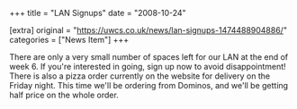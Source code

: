 +++
title = "LAN Signups"
date = "2008-10-24"

[extra]
original = "https://uwcs.co.uk/news/lan-signups-1474488904886/"    
categories = ["News Item"]
+++

There are only a very small number of spaces left for our LAN at the end of week 6. If you're interested in going, sign up now to avoid disappointment\! There is also a pizza order currently on the website for delivery on the Friday night. This time we'll be ordering from Dominos, and we'll be getting half price on the whole order.

